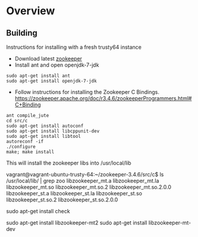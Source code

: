 # Overview

## Building

Instructions for installing with a fresh trusty64 instance

* Download latest [zookeeper](https://zookeeper.apache.org/)
* Install ant and open openjdk-7-jdk

```
sudo apt-get install ant
sudo apt-get install openjdk-7-jdk
```

* Follow instructions for installing the Zookeeper C Bindings. https://zookeeper.apache.org/doc/r3.4.6/zookeeperProgrammers.html#C+Binding

```
ant compile_jute
cd src/c
sudo apt-get install autoconf
sudo apt-get install libcppunit-dev
sudo apt-get install libtool
autoreconf -if
./configure
make; make install
```

This will install the zookeeper libs into /usr/local/lib

vagrant@vagrant-ubuntu-trusty-64:~/zookeeper-3.4.6/src/c$ ls /usr/local/lib/ | grep zoo
libzookeeper_mt.a
libzookeeper_mt.la
libzookeeper_mt.so
libzookeeper_mt.so.2
libzookeeper_mt.so.2.0.0
libzookeeper_st.a
libzookeeper_st.la
libzookeeper_st.so
libzookeeper_st.so.2
libzookeeper_st.so.2.0.0

sudo apt-get install check

sudo apt-get install libzookeeper-mt2
sudo apt-get install libzookeeper-mt-dev

